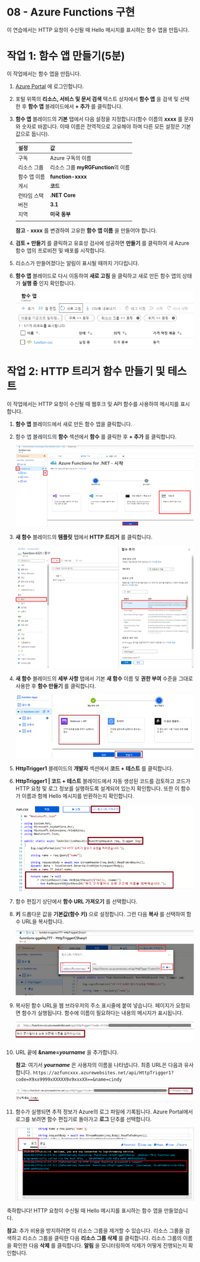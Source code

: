 ﻿---
wts:
    title: '08 - Azure Functions 구현(5분)'
    module: '모듈 03: 핵심 솔루션 및 관리 도구 설명하기'
---
# 08 - Azure Functions 구현

이 연습에서는 HTTP 요청이 수신될 때 Hello 메시지를 표시하는 함수 앱을 만듭니다. 

# 작업 1: 함수 앱 만들기(5분)

이 작업에서는 함수 앱을 만듭니다.

1. [Azure Portal](https://portal.azure.com) 에 로그인합니다.

1. 포털 위쪽의 **리소스, 서비스 및 문서 검색** 텍스트 상자에서 **함수 앱** 을 검색 및 선택한 후 **함수 앱** 블레이드에서 **+ 추가** 를 클릭합니다.

1. **함수 앱** 블레이드의 **기본** 탭에서 다음 설정을 지정합니다(함수 이름의 **xxxx** 를 문자와 숫자로 바꿉니다. 이때 이름은 전역적으로 고유해야 하며 다른 모든 설정은 기본값으로 둡니다). 

    | 설정 | 값 |
    | -- | --|
    | 구독 | Azure 구독의 이름 |
    | 리소스 그룹 | 리소스 그룹 **myRGFunction**의 이름 |
    | 함수 앱 이름 | **function-xxxx** |
    | 게시 | **코드** |
    | 런타임 스택 | **.NET Core** |
    | 버전 | **3.1** |
    | 지역 | **미국 동부** |
    | | |

    **참고** - **xxxx** 를 변경하여 고유한 **함수 앱 이름** 을 만들어야 합니다.

1. **검토 + 만들기** 를 클릭하고 유효성 검사에 성공하면 **만들기** 를 클릭하여 새 Azure 함수 앱의 프로비전 및 배포를 시작합니다.

1. 리소스가 만들어졌다는 알림이 표시될 때까지 기다립니다.

1. **함수 앱** 블레이드로 다시 이동하여 **새로 고침** 을 클릭하고 새로 만든 함수 앱의 상태가 **실행 중** 인지 확인합니다. 

    ![새 함수 앱이 표시된 함수 앱 페이지의 스크린샷.](../images/0701.png)

# 작업 2: HTTP 트리거 함수 만들기 및 테스트

이 작업에서는 HTTP 요청이 수신될 때 웹후크 및 API 함수를 사용하여 메시지를 표시합니다. 

1. **함수 앱** 블레이드에서 새로 만든 함수 앱을 클릭합니다. 

1. 함수 앱 블레이드의 **함수** 섹션에서 **함수** 를 클릭한 후 **+ 추가** 를 클릭합니다.

    ![Azure Portal 내 Azure Functions for .NET 시작 창의 개발 환경 선택 단계 스크린샷. 새 포털 내 함수를 만들기 위한 표시 요소가 강조 표시됩니다. 강조 표시되는 요소는 함수 앱 확장, 새 포털 내 함수 추가 그리고 계속 단추입니다.](../images/0702.png)

1. **새 함수** 블레이드의 **템플릿** 탭에서 **HTTP 트리거** 를 클릭합니다. 

    ![Azure Portal 내 Azure Functions for .NET 시작 창의 함수 만들기 단계 스크린샷. Azure 함수에 새 웹후크를 추가하는 데 사용되는 표시 요소를 나타내도록 HTTP 트리거 카드가 강조 표시되어 있습니다.](../images/0702a.png)

1. **새 함수** 블레이드의 **세부 사항** 탭에서 기본 **새 함수** 이름 및 **권한 부여** 수준을 그대로 사용한 후 **함수 만들기** 를 클릭합니다. 

    ![Azure Portal 내 Azure Functions for .NET 시작 창의 함수 만들기 단계 스크린샷. Azure 함수에 새 웹후크를 추가하는 데 사용되는 표시 요소를 나타내도록 웹후크 + API 단추 및 만들기 단추가 강조 표시되어 있습니다.](../images/0703.png)

1. **HttpTrigger1** 블레이드의 **개발자** 섹션에서 **코드 + 테스트** 를 클릭합니다. 

1. **HttpTrigger1 \| 코드 + 테스트** 블레이드에서 자동 생성된 코드를 검토하고 코드가 HTTP 요청 및 로그 정보를 실행하도록 설계되어 있는지 확인합니다. 또한 이 함수가 이름과 함께 Hello 메시지를 반환하는지 확인합니다. 

    ![함수 코드의 스크린샷. Hello 메시지가 강조 표시되어 있습니다.](../images/0704.png)

1. 함수 편집기 상단에서 **함수 URL 가져오기** 를 선택합니다. 

1. **키** 드롭다운 값을 **기본값(함수 키)** 으로 설정합니다. 그런 다음 **복사** 를 선택하여 함수 URL을 복사합니다. 

    ![Azure Portal의 함수 편집기 안에 있는 함수 URL 가져오기 창의 스크린샷. 함수 편집기에서 함수 URL을 가져오고 복사하는 방법을 보여주기 위해 함수 URL 가져오기 단추, 키 설정 드롭다운 및 URL 복사 단추 표시 요소가 강조 표시되어 있습니다.](../images/0705.png)

1. 복사된 함수 URL을 웹 브라우저의 주소 표시줄에 붙여 넣습니다. 페이지가 요청되면 함수가 실행됩니다. 함수에 이름이 필요하다는 내용의 메시지가 표시됩니다. 

    ![이름을 제공하라는 내용의 메시지에 대한 스크린샷.](../images/0706.png)

1. URL 끝에 **&name=*yourname*** 을 추가합니다. 

    **참고**: 여기서 ***yourname*** 은 사용자의 이름을 나타냅니다. 최종 URL은 다음과 유사합니다. `https://azfuncxxx.azurewebsites.net/api/HttpTrigger1?code=X9xx9999xXXXXX9x9xxxXX==&name=cindy`

    ![웹 브라우저의 주소 표시줄에 강조 표시되어 있는 함수 URL과 추가된 예제 사용자 이름의 스크린샷. 기본 브라우저 창의 함수 출력을 보여주기 위해 Hello 메시지와 사용자 이름도 강조 표시되어 있습니다.](../images/0707.png)

1. 함수가 실행되면 추적 정보가 Azure의 로그 파일에 기록됩니다. Azure Portal에서 로그를 보려면 함수 편집기로 돌아가고 **로그** 단추를 선택합니다.

    ![Azure Portal의 함수 편집기 내에서 함수를 실행하여 생성된 추적 정보 로그의 스크린샷.](../images/0709.png)

축하합니다! HTTP 요청이 수신될 때 Hello 메시지를 표시하는 함수 앱을 만들었습니다. 

**참고**: 추가 비용을 방지하려면 이 리소스 그룹을 제거할 수 있습니다. 리소스 그룹을 검색하고 리소스 그룹을 클릭한 다음 **리소스 그룹 삭제** 를 클릭합니다. 리소스 그룹의 이름을 확인한 다음 **삭제** 를 클릭합니다. **알림** 을 모니터링하여 삭제가 어떻게 진행되는지 확인합니다.